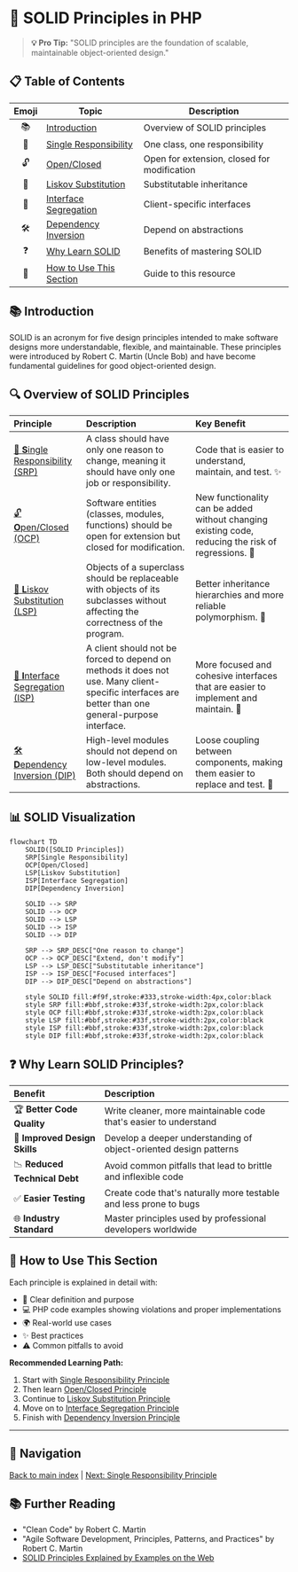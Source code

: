 # 🌟 SOLID Principles in PHP

> **💡 Pro Tip:** "SOLID principles are the foundation of scalable, maintainable object-oriented design."

## 📋 Table of Contents

| Emoji | Topic | Description |
|:---:|---|---|
| 📚 | [Introduction](#introduction) | Overview of SOLID principles |
| 🧩 | [Single Responsibility](./01-single-responsibility.md) | One class, one responsibility |
| 🔓 | [Open/Closed](./02-open-closed.md) | Open for extension, closed for modification |
| 🔄 | [Liskov Substitution](./03-liskov-substitution.md) | Substitutable inheritance |
| 🧪 | [Interface Segregation](./04-interface-segregation.md) | Client-specific interfaces |
| 🛠️ | [Dependency Inversion](./05-dependency-inversion.md) | Depend on abstractions |
| ❓ | [Why Learn SOLID](#why-learn-solid-principles) | Benefits of mastering SOLID |
| 📖 | [How to Use This Section](#how-to-use-this-section) | Guide to this resource |

<a id="introduction"></a>
## 📚 Introduction

SOLID is an acronym for five design principles intended to make software designs more understandable, flexible, and maintainable. These principles were introduced by Robert C. Martin (Uncle Bob) and have become fundamental guidelines for good object-oriented design.

<a id="principles-overview"></a>
## 🔍 Overview of SOLID Principles

| Principle | Description | Key Benefit |
|:----------|:------------|:------------|
| [🧩 **S**ingle Responsibility (SRP)](./01-single-responsibility.md) | A class should have only one reason to change, meaning it should have only one job or responsibility. | Code that is easier to understand, maintain, and test. ✨ |
| [🔓 **O**pen/Closed (OCP)](./02-open-closed.md) | Software entities (classes, modules, functions) should be open for extension but closed for modification. | New functionality can be added without changing existing code, reducing the risk of regressions. 🚀 |
| [🔄 **L**iskov Substitution (LSP)](./03-liskov-substitution.md) | Objects of a superclass should be replaceable with objects of its subclasses without affecting the correctness of the program. | Better inheritance hierarchies and more reliable polymorphism. 🎯 |
| [🧪 **I**nterface Segregation (ISP)](./04-interface-segregation.md) | A client should not be forced to depend on methods it does not use. Many client-specific interfaces are better than one general-purpose interface. | More focused and cohesive interfaces that are easier to implement and maintain. 📐 |
| [🛠️ **D**ependency Inversion (DIP)](./05-dependency-inversion.md) | High-level modules should not depend on low-level modules. Both should depend on abstractions. | Loose coupling between components, making them easier to replace and test. 🔌 |

<a id="solid-visualization"></a>
## 📊 SOLID Visualization

```mermaid
flowchart TD
    SOLID([SOLID Principles])
    SRP[Single Responsibility]
    OCP[Open/Closed]
    LSP[Liskov Substitution]
    ISP[Interface Segregation]
    DIP[Dependency Inversion]
    
    SOLID --> SRP
    SOLID --> OCP
    SOLID --> LSP
    SOLID --> ISP
    SOLID --> DIP
    
    SRP --> SRP_DESC["One reason to change"]
    OCP --> OCP_DESC["Extend, don't modify"]
    LSP --> LSP_DESC["Substitutable inheritance"]
    ISP --> ISP_DESC["Focused interfaces"]
    DIP --> DIP_DESC["Depend on abstractions"]
    
    style SOLID fill:#f9f,stroke:#333,stroke-width:4px,color:black
    style SRP fill:#bbf,stroke:#33f,stroke-width:2px,color:black
    style OCP fill:#bbf,stroke:#33f,stroke-width:2px,color:black
    style LSP fill:#bbf,stroke:#33f,stroke-width:2px,color:black
    style ISP fill:#bbf,stroke:#33f,stroke-width:2px,color:black
    style DIP fill:#bbf,stroke:#33f,stroke-width:2px,color:black
```

<a id="why-learn-solid-principles"></a>
## ❓ Why Learn SOLID Principles?

| Benefit | Description |
|:--------|:------------|
| 🏆 **Better Code Quality** | Write cleaner, more maintainable code that's easier to understand |
| 🧠 **Improved Design Skills** | Develop a deeper understanding of object-oriented design patterns |
| 📉 **Reduced Technical Debt** | Avoid common pitfalls that lead to brittle and inflexible code |
| ✅ **Easier Testing** | Create code that's naturally more testable and less prone to bugs |
| 🌐 **Industry Standard** | Master principles used by professional developers worldwide |

<a id="how-to-use-this-section"></a>
## 📖 How to Use This Section

Each principle is explained in detail with:

- 📌 Clear definition and purpose
- 💻 PHP code examples showing violations and proper implementations
- 🌍 Real-world use cases
- ✨ Best practices
- ⚠️ Common pitfalls to avoid

**Recommended Learning Path:**

1. Start with [Single Responsibility Principle](./01-single-responsibility.md)
2. Then learn [Open/Closed Principle](./02-open-closed.md)
3. Continue to [Liskov Substitution Principle](./03-liskov-substitution.md)
4. Move on to [Interface Segregation Principle](./04-interface-segregation.md)
5. Finish with [Dependency Inversion Principle](./05-dependency-inversion.md)

---

## 🧭 Navigation

[Back to main index](../README.md) | [Next: Single Responsibility Principle](./01-single-responsibility.md)

## 📚 Further Reading

- "Clean Code" by Robert C. Martin
- "Agile Software Development, Principles, Patterns, and Practices" by Robert C. Martin
- [SOLID Principles Explained by Examples on the Web](https://www.baeldung.com/solid-principles)
